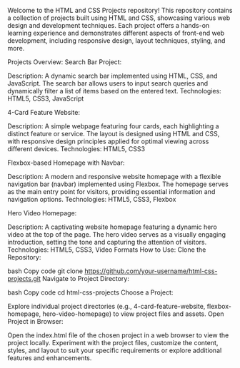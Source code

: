 Welcome to the HTML and CSS Projects repository! This repository contains a collection of projects built using HTML and CSS, showcasing various web design and development techniques. Each project offers a hands-on learning experience and demonstrates different aspects of front-end web development, including responsive design, layout techniques, styling, and more.

Projects Overview:
Search Bar Project:

Description: A dynamic search bar implemented using HTML, CSS, and JavaScript. The search bar allows users to input search queries and dynamically filter a list of items based on the entered text.
Technologies: HTML5, CSS3, JavaScript

4-Card Feature Website:

Description: A simple webpage featuring four cards, each highlighting a distinct feature or service. The layout is designed using HTML and CSS, with responsive design principles applied for optimal viewing across different devices.
Technologies: HTML5, CSS3

Flexbox-based Homepage with Navbar:

Description: A modern and responsive website homepage with a flexible navigation bar (navbar) implemented using Flexbox. The homepage serves as the main entry point for visitors, providing essential information and navigation options.
Technologies: HTML5, CSS3, Flexbox

Hero Video Homepage:

Description: A captivating website homepage featuring a dynamic hero video at the top of the page. The hero video serves as a visually engaging introduction, setting the tone and capturing the attention of visitors.
Technologies: HTML5, CSS3, Video Formats
How to Use:
Clone the Repository:

bash
Copy code
git clone https://github.com/your-username/html-css-projects.git
Navigate to Project Directory:

bash
Copy code
cd html-css-projects
Choose a Project:

Explore individual project directories (e.g., 4-card-feature-website, flexbox-homepage, hero-video-homepage) to view project files and assets.
Open Project in Browser:

Open the index.html file of the chosen project in a web browser to view the project locally.
Experiment with the project files, customize the content, styles, and layout to suit your specific requirements or explore additional features and enhancements.

